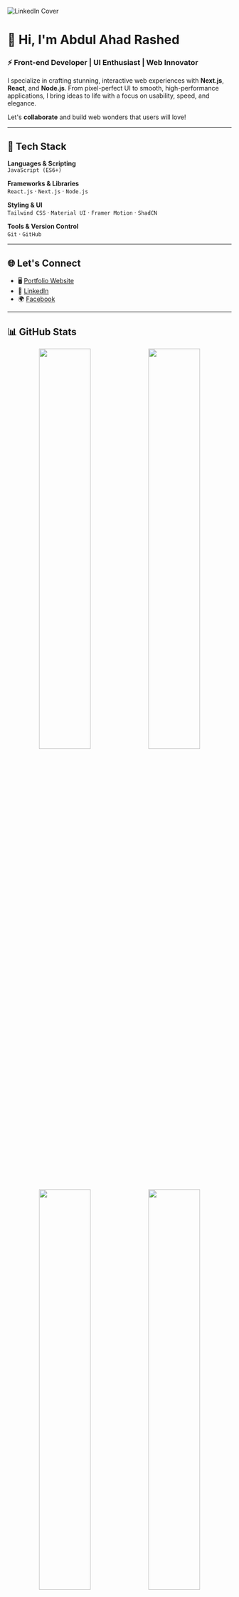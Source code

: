 ![LinkedIn Cover](https://i.ibb.co/Km0Mc6T/LInkedin-cover.jpg)

# 👋 Hi, I'm **Abdul Ahad Rashed**  
### ⚡ Front-end Developer | UI Enthusiast | Web Innovator

I specialize in crafting stunning, interactive web experiences with **Next.js**, **React**, and **Node.js**. From pixel-perfect UI to smooth, high-performance applications, I bring ideas to life with a focus on usability, speed, and elegance.

Let's **collaborate** and build web wonders that users will love!

---

## 🚀 Tech Stack

**Languages & Scripting**  
`JavaScript (ES6+)`

**Frameworks & Libraries**  
`React.js` · `Next.js` · `Node.js`  

**Styling & UI**  
`Tailwind CSS` · `Material UI` · `Framer Motion` · `ShadCN`  

**Tools & Version Control**  
`Git` · `GitHub`

---

## 🌐 Let's Connect

- 🖥️ [Portfolio Website](https://rashedabdullah.com)  
- 💼 [LinkedIn](https://www.linkedin.com/in/rashed4abdullah/)  
- 🌍 [Facebook](https://www.facebook.com/Rashed4Abdullah)  

---

## 📊 GitHub Stats

<p align="center">
  <img src="https://github-readme-stats.vercel.app/api?username=RashedAbdullah&show_icons=true&hide_border=true&theme=algolia" width="48%" />
  <img src="https://github-readme-stats.vercel.app/api/top-langs/?username=RashedAbdullah&hide_border=true&layout=compact&theme=algolia" width="48%" />
</p>

<p align="center">
  <img src="https://github-readme-streak-stats.herokuapp.com/?user=RashedAbdullah&theme=tokyonight" width="48%" />
  <img src="http://github-profile-summary-cards.vercel.app/api/cards/profile-details?username=RashedAbdullah&theme=algolia" width="48%" />
</p>

---

## 👀 Profile Views

<p align="center">
  <img src="https://komarev.com/ghpvc/?username=RashedAbdullah&color=blue&label=Profile+Views" />
</p>
"""

# Save to markdown file
file_path = "/mnt/data/Abdul_Ahad_Rashed_README.md"
with open(file_path, "w") as f:
    f.write(markdown_content)

file_path

